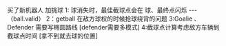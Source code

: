 买了新机器人 加挑球
1: 球消失时，最佳截球点会在 球、最终点闪烁	---（ball.valid）
2：getball 在敌方球权的时候抢球绕背的问题
3:Goalie 、Defender 需要写椭圆路线      [defender需要多模式]
4:截球点计算考虑敌方车辆到截球点时间      [拿不到就去球的位置]	